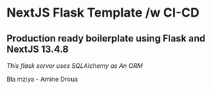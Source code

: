 # NextJS Flask Template /w CI-CD

## Production ready boilerplate using Flask and NextJS 13.4.8

*This flask server uses SQLAlchemy as An ORM*

Bla mziya - Amine Droua